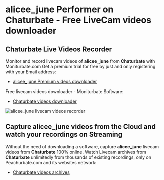 # alicee_june Performer on Chaturbate - Free LiveCam videos downloader

## Chaturbate Live Videos Recorder

Monitor and record livecam videos of **alicee_june** from **Chaturbate** with Moniturbate.com
Get a premium trial for free by just and only registering with your Email address:
* [alicee_june Premium videos downloader](https://moniturbate.com/request-demo-licence-key.html)

Free livecam videos downloader - Moniturbate Software:
* [Chaturbate videos downloader](https://moniturbate.com/moniturbate-download-software.html)

![alicee_june livecam videos recorder](https://peachurnet.com/templates/moniturbate-software.png)


## Capture alicee_june videos from the Cloud and watch your recordings on Streaming

Without the need of downloading a software, capture **alicee_june** livecam videos from **Chaturbate** 100% online.
Watch Livecam archives from **Chaturbate** unlimitedly from thousands of existing recordings, only on Peachurbate.com and its websites network:
* [Chaturbate videos archives](https://peachurnet.com/)